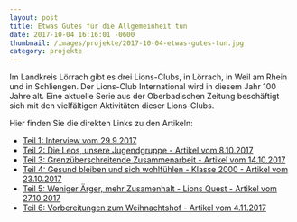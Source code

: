 ```yaml
---
layout: post
title: Etwas Gutes für die Allgemeinheit tun
date: 2017-10-04 16:16:01 -0600
thumbnail: /images/projekte/2017-10-04-etwas-gutes-tun.jpg
category: projekte
---
```


Im Landkreis Lörrach gibt es drei Lions-Clubs, in Lörrach, in Weil am Rhein und in Schliengen. Der Lions-Club International wird in diesem Jahr 100 Jahre alt. Eine aktuelle Serie aus der Oberbadischen Zeitung beschäftigt sich mit den vielfältigen Aktivitäten dieser Lions-Clubs. 

Hier finden Sie die direkten Links zu den Artikeln:

* [Teil 1: Interview vom 29.9.2017](http://www.verlagshaus-jaumann.de/inhalt.weil-am-rhein-etwas-gutes-fuer-die-allgemeinheit-tun.be7547e3-f03f-4720-8052-0ca0bfc58bfb.html)
* [Teil 2: Die Leos, unsere Jugendgruppe - Artikel vom 8.10.2017](http://www.verlagshaus-jaumann.de/inhalt.weil-am-rhein-gemeinsam-viel-bewegen.f1f80756-8f12-4a18-a3bd-adfcff672aa4.html)
* [Teil 3: Grenzüberschreitende Zusammenarbeit - Artikel vom 14.10.2017](https://www.verlagshaus-jaumann.de/inhalt.weil-am-rhein-die-grenzen-ueberwinden.966d4a83-38c0-4686-98ab-4fdeecf0caa3.html)
* [Teil 4: Gesund bleiben und sich wohlfühlen - Klasse 2000 - Artikel vom 23.10.2017](https://www.verlagshaus-jaumann.de/inhalt.weil-am-rhein-gesund-bleiben-und-sich-wohlfuehlen.f03b88e5-b000-4749-954a-79c0df8a9546.html)
* [Teil 5: Weniger Ärger, mehr Zusamenhalt - Lions Quest - Artikel vom 27.10.2017](https://www.verlagshaus-jaumann.de/inhalt.weil-am-rhein-weniger-aerger-mehr-zusammenhalt.dee20f3b-6074-419e-bbf3-af2aae9b4a99.html)
* [Teil 6: Vorbereitungen zum Weihnachtshof - Artikel vom 4.11.2017](https://www.verlagshaus-jaumann.de/inhalt.weil-am-rhein-wo-raebwaelle-dekorations-hits-werden.76ce7145-664a-41bd-ac75-a0e91b9a4b79.html)